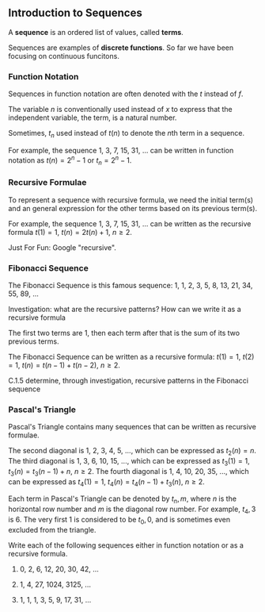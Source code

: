 Introduction to Sequences
-------

A **sequence** is an ordered list of values, called **terms**.

Sequences are examples of **discrete functions**. So far we have been focusing on continuous funcitons.


### Function Notation

Sequences in function notation are often denoted with the $t$ instead of $f$.

The variable $n$ is conventionally used instead of $x$ to express that the independent variable, the term, is a natural number.

Sometimes, $t_n$ used instead of $t(n)$ to denote the $n$th term in a sequence.

For example, the sequence 1, 3, 7, 15, 31, ... can be written in function notation as $t(n) = 2^n - 1$ or $t_n = 2^n - 1$.


### Recursive Formulae

To represent a sequence with recursive formula, we need the initial term(s) and an general expression for the other terms based on its previous term(s).

For example, the sequence 1, 3, 7, 15, 31, ... can be written as the recursive formula $t(1) = 1$, $t(n) = 2t(n) + 1$, $n \ge 2$.

Just For Fun: Google "recursive".


### Fibonacci Sequence

The Fibonacci Sequence is this famous sequence: 1, 1, 2, 3, 5, 8, 13, 21, 34, 55, 89, ...

Investigation: what are the recursive patterns? How can we write it as a recursive formula

The first two terms are 1, then each term after that is the sum of its two previous terms.



The Fibonacci Sequence can be written as a recursive formula: $t(1) = 1$, $t(2) = 1$, $t(n) = t(n-1) + t(n-2)$, $n \ge 2$.


C.1.5 determine, through investigation, recursive patterns in the Fibonacci sequence

### Pascal's Triangle

Pascal's Triangle contains many sequences that can be written as recursive formulae.

The second diagonal is 1, 2, 3, 4, 5, ..., which can be expressed as $t_2(n) = n$.
The third diagonal is 1, 3, 6, 10, 15, ..., which can be expressed as $t_3(1) = 1$, $t_3(n) = t_3(n-1) + n$, $n \ge 2$.
The fourth diagonal is 1, 4, 10, 20, 35, ..., which can be expressed as $t_4(1) = 1$, $t_4(n) = t_4(n-1) + t_3(n)$, $n \ge 2$.

Each term in Pascal's Triangle can be denoted by $t_n,m$, where $n$ is the horizontal row number and $m$ is the diagonal row number. For example, $t_4,3$ is 6. The very first 1 is considered to be $t_0,0$, and is sometimes even excluded from the triangle.


Write each of the following sequences either in function notation or as a recursive formula.

1. 0, 2, 6, 12, 20, 30, 42, ... 

2. 1, 4, 27, 1024, 3125, ...

3. 1, 1, 1, 3, 5, 9, 17, 31, ...